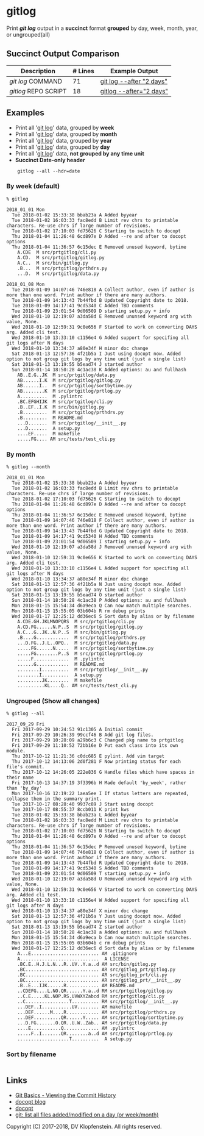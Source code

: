 # gitlog
Print **_git log_** output in a **succinct** format **grouped** by day, week, month, year, or ungrouped(all)    

## Succinct Output Comparison

| Description           | # Lines | Example Output
|-----------------------|---------|-------------------------
| _git log_ COMMAND     |      71 | [git log --after "2 days"](doc/md/README_example_succint.md#cmdline-call-git-log-from-the-command-line)
| _gitlog_ REPO SCRIPT  |      18 | [gitlog --after="2 days"](doc/md/README_example_succint.md#script-call-git-log-through-the-gitlog-script)

  

## Examples

  * Print all '[git log](https://git-scm.com/docs/git-log)' data, grouped by **week**
  * Print all '[git log](https://git-scm.com/docs/git-log)' data, grouped by **month**
  * Print all '[git log](https://git-scm.com/docs/git-log)' data, grouped by **year**
  * Print all '[git log](https://git-scm.com/docs/git-log)' data, grouped by **day**
  * Print all '[git log](https://git-scm.com/docs/git-log)' data, **not grouped by any time unit**
  * **Succinct Date-only header**    
```
    gitlog --all --hdr=date
```

### By week (default)

```
% gitlog

2018_01_01 Mon
  Tue 2018-01-02 15:33:38 bbab23a A Added byyear
  Tue 2018-01-02 16:03:33 fac8edd B Limit rev chrs to printable characters. Re-use chrs if large number of revisions.
  Tue 2018-01-02 17:10:03 fd75626 C Starting to switch to docopt
  Thu 2018-01-04 11:26:48 6cd897e D Added --re and after to docopt options
  Thu 2018-01-04 11:36:57 6c15dec E Removed unused keyword, bytime
    A.CDE  M src/prtgitlog/cli.py
    A.CD.  M src/prtgitlog/gitlog.py
    A.C..  M src/bin/gitlog.py
    .B...  M src/prtgitlog/prthdrs.py
    ...D.  M src/prtgitlog/data.py

2018_01_08 Mon
  Tue 2018-01-09 14:07:46 746e818 A Collect author, even if author is more than one word. Print author if there are many authors.
  Tue 2018-01-09 14:13:43 7b44fbd B Updated Copyright date to 2018.
  Tue 2018-01-09 14:17:41 9cd5340 C Added TBD comments
  Tue 2018-01-09 23:01:54 9d06509 D starting setup.py + info
  Wed 2018-01-10 12:19:07 a3da58d E Removed ununsed keyword arg with value, None.
  Wed 2018-01-10 12:59:31 9c0e656 F Started to work on converting DAYS arg. Added cli test.
  Wed 2018-01-10 13:33:10 c1156e4 G Added support for specifing all git logs after N days
  Wed 2018-01-10 13:34:37 a80e34f H minor doc change
  Sat 2018-01-13 12:57:36 4f21b5a I Just using docopt now. Added option to not group git logs by any time unit (just a single list)
  Sat 2018-01-13 13:19:55 b5ead74 J started author
  Sun 2018-01-14 18:50:28 4c1ac38 K Added options: au and fullhash
    AB..E.G..JK  M src/prtgitlog/data.py
    AB......I.K  M src/prtgitlog/gitlog.py
    AB......I..  M src/prtgitlog/sortbytime.py
    AB........K  M src/prtgitlog/prtlog.py
    A..........  M .pylintrc
    .BC.EFGHIJK  M src/prtgitlog/cli.py
    .B..EF..I.K  M src/bin/gitlog.py
    .B.........  M src/prtgitlog/prthdrs.py
    .B.........  M README.md
    ...D.......  M src/prtgitlog/__init__.py
    ...D.......  A setup.py
    ....EF.....  M makefile
    .....FG.... AM src/tests/test_cli.py
```

### By month

```
% gitlog --month

2018_01_01 Mon
  Tue 2018-01-02 15:33:38 bbab23a A Added byyear
  Tue 2018-01-02 16:03:33 fac8edd B Limit rev chrs to printable characters. Re-use chrs if large number of revisions.
  Tue 2018-01-02 17:10:03 fd75626 C Starting to switch to docopt
  Thu 2018-01-04 11:26:48 6cd897e D Added --re and after to docopt options
  Thu 2018-01-04 11:36:57 6c15dec E Removed unused keyword, bytime
  Tue 2018-01-09 14:07:46 746e818 F Collect author, even if author is more than one word. Print author if there are many authors.
  Tue 2018-01-09 14:13:43 7b44fbd G Updated Copyright date to 2018.
  Tue 2018-01-09 14:17:41 9cd5340 H Added TBD comments
  Tue 2018-01-09 23:01:54 9d06509 I starting setup.py + info
  Wed 2018-01-10 12:19:07 a3da58d J Removed ununsed keyword arg with value, None.
  Wed 2018-01-10 12:59:31 9c0e656 K Started to work on converting DAYS arg. Added cli test.
  Wed 2018-01-10 13:33:10 c1156e4 L Added support for specifing all git logs after N days
  Wed 2018-01-10 13:34:37 a80e34f M minor doc change
  Sat 2018-01-13 12:57:36 4f21b5a N Just using docopt now. Added option to not group git logs by any time unit (just a single list)
  Sat 2018-01-13 13:19:55 b5ead74 O started author
  Sun 2018-01-14 18:50:28 4c1ac38 P Added options: au and fullhash
  Mon 2018-01-15 15:54:34 d6a9eca Q Can now match multiple searches.
  Mon 2018-01-15 15:55:05 03b604b R rm debug prints
  Wed 2018-01-17 12:25:12 dd36ec6 S Sort data by alias or by filename
    A.CDE.GH.JKLMNOPQRS  M src/prtgitlog/cli.py
    A.CD.FG......N.P..S  M src/prtgitlog/gitlog.py
    A.C...G..JK..N.P..S  M src/bin/gitlog.py
    .B....G............  M src/prtgitlog/prthdrs.py
    ...D.FG..J.L..OPQ..  M src/prtgitlog/data.py
    .....FG......N.....  M src/prtgitlog/sortbytime.py
    .....FG........P..S  M src/prtgitlog/prtlog.py
    .....F.............  M .pylintrc
    ......G............  M README.md
    ........I..........  M src/prtgitlog/__init__.py
    ........I..........  A setup.py
    .........JK........  M makefile
    ..........KL....Q.. AM src/tests/test_cli.py
```

### Ungrouped (Show all changes)
```
% gitlog --all

2017_09_29 Fri
  Fri 2017-09-29 10:24:53 91c1305 A Initial commit
  Fri 2017-09-29 10:26:39 99ccf46 B Add git log files.
  Fri 2017-09-29 10:28:09 a29b6c3 C Changed pkg name to prtgitlog
  Fri 2017-09-29 11:10:52 72bb16e D Put each class into its own module.
  Thu 2017-10-12 11:21:36 c0dc685 E pylint. Add vim target
  Thu 2017-10-12 14:13:06 2d0f281 F Now printing status for each file's commit.
  Thu 2017-10-12 14:26:05 222e836 G Handle files which have spaces in their name
  Fri 2017-10-13 14:37:19 3f3396b H Made default 'by_week', rather than 'by_day'
  Mon 2017-10-16 12:19:22 1aea5ee I If status letters are repeated, collapse them in the summary print.
  Tue 2017-10-17 08:28:40 9937c89 J Start using docopt
  Tue 2017-10-17 08:55:37 8ccb011 K print kws
  Tue 2018-01-02 15:33:38 bbab23a L Added byyear
  Tue 2018-01-02 16:03:33 fac8edd M Limit rev chrs to printable characters. Re-use chrs if large number of revisions.
  Tue 2018-01-02 17:10:03 fd75626 N Starting to switch to docopt
  Thu 2018-01-04 11:26:48 6cd897e O Added --re and after to docopt options
  Thu 2018-01-04 11:36:57 6c15dec P Removed unused keyword, bytime
  Tue 2018-01-09 14:07:46 746e818 Q Collect author, even if author is more than one word. Print author if there are many authors.
  Tue 2018-01-09 14:13:43 7b44fbd R Updated Copyright date to 2018.
  Tue 2018-01-09 14:17:41 9cd5340 S Added TBD comments
  Tue 2018-01-09 23:01:54 9d06509 T starting setup.py + info
  Wed 2018-01-10 12:19:07 a3da58d U Removed ununsed keyword arg with value, None.
  Wed 2018-01-10 12:59:31 9c0e656 V Started to work on converting DAYS arg. Added cli test.
  Wed 2018-01-10 13:33:10 c1156e4 W Added support for specifing all git logs after N days
  Wed 2018-01-10 13:34:37 a80e34f X minor doc change
  Sat 2018-01-13 12:57:36 4f21b5a Y Just using docopt now. Added option to not group git logs by any time unit (just a single list)
  Sat 2018-01-13 13:19:55 b5ead74 Z started author
  Sun 2018-01-14 18:50:28 4c1ac38 a Added options: au and fullhash
  Mon 2018-01-15 15:54:34 d6a9eca b Can now match multiple searches.
  Mon 2018-01-15 15:55:05 03b604b c rm debug prints
  Wed 2018-01-17 12:25:12 dd36ec6 d Sort data by alias or by filename
    A...E......................... AM .gitignore
    A.............................  A LICENSE
    .BC.E..H.J.L.N...R..UV..Y.a..d AM src/bin/gitlog.py
    .BC........................... AR src/gitlog_prt/gitlog.py
    .BC........................... AR src/gitlog_prt/cli.py
    .BC........................... AR src/gitlog_prt/__init__.py
    .B..E...IJK......R............ AM README.md
    ..CDEFG....L.NO.QR......Y.a..d RM src/prtgitlog/gitlog.py
    ..C.E.....KL.NOP.RS.UVWXYZabcd RM src/prtgitlog/cli.py
    ..C................T.......... RM src/prtgitlog/__init__.py
    ...DEF..I...........UV........ AM makefile
    ...DEF......M....R............ AM src/prtgitlog/prthdrs.py
    ...DEF..........QR......Y..... AM src/prtgitlog/sortbytime.py
    ...D.FG.......O.QR..U.W..Zab.. AM src/prtgitlog/data.py
    ....E...........Q............. AM .pylintrc
    .....F..I.......QR........a..d AM src/prtgitlog/prtlog.py
    ...................T..........  A setup.py
```

### Sort by filename
```
```


## Links

- [Git Basics - Viewing the Commit History](https://git-scm.com/book/en/v1/Git-Basics-Viewing-the-Commit-History)
- [docopt blog](https://www.robjwells.com/2015/06/you-should-be-using-docopt)
- [docopt](https://github.com/docopt/docopt)
- [git: list all files added/modified on a day (or week/month)](
   https://stackoverflow.com/questions/8016645/git-list-all-files-added-modified-on-a-day-or-week-month)

Copyright (C) 2017-2018, DV Klopfenstein. All rights reserved.
